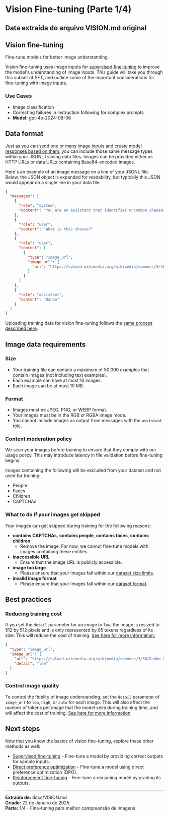 # Vision Fine-tuning (Parte 1/4)
## Data extraída do arquivo VISION.md original

## Vision fine-tuning

Fine-tune models for better image understanding.

Vision fine-tuning uses image inputs for [supervised fine-tuning](/docs/guides/supervised-fine-tuning) to improve the model's understanding of image inputs. This guide will take you through this subset of SFT, and outline some of the important considerations for fine-tuning with image inputs.

### Use Cases
- Image classification
- Correcting failures in instruction following for complex prompts
- **Model:** gpt-4o-2024-08-06

## Data format

Just as you can [send one or many image inputs and create model responses based on them](/docs/guides/vision), you can include those same message types within your JSONL training data files. Images can be provided either as HTTP URLs or data URLs containing Base64-encoded images.

Here's an example of an image message on a line of your JSONL file. Below, the JSON object is expanded for readability, but typically this JSON would appear on a single line in your data file:

```json
{
  "messages": [
    {
      "role": "system",
      "content": "You are an assistant that identifies uncommon cheeses."
    },
    {
      "role": "user",
      "content": "What is this cheese?"
    },
    {
      "role": "user",
      "content": [
        {
          "type": "image_url",
          "image_url": {
            "url": "https://upload.wikimedia.org/wikipedia/commons/3/36/Danbo_Cheese.jpg"
          }
        }
      ]
    },
    {
      "role": "assistant",
      "content": "Danbo"
    }
  ]
}
```

Uploading training data for vision fine-tuning follows the [same process described here](/docs/guides/supervised-fine-tuning).

## Image data requirements

### Size
- Your training file can contain a maximum of 50,000 examples that contain images (not including text examples).
- Each example can have at most 10 images.
- Each image can be at most 10 MB.

### Format
- Images must be JPEG, PNG, or WEBP format.
- Your images must be in the RGB or RGBA image mode.
- You cannot include images as output from messages with the `assistant` role.

### Content moderation policy

We scan your images before training to ensure that they comply with our usage policy. This may introduce latency in file validation before fine-tuning begins.

Images containing the following will be excluded from your dataset and not used for training:
- People
- Faces
- Children
- CAPTCHAs

### What to do if your images get skipped

Your images can get skipped during training for the following reasons:

- **contains CAPTCHAs**, **contains people**, **contains faces**, **contains children**
  - Remove the image. For now, we cannot fine-tune models with images containing these entities.
- **inaccessible URL**
  - Ensure that the image URL is publicly accessible.
- **image too large**
  - Please ensure that your images fall within our [dataset size limits](#size).
- **invalid image format**
  - Please ensure that your images fall within our [dataset format](#format).

## Best practices

### Reducing training cost

If you set the `detail` parameter for an image to `low`, the image is resized to 512 by 512 pixels and is only represented by 85 tokens regardless of its size. This will reduce the cost of training. [See here for more information.](/docs/guides/vision#low-or-high-fidelity-image-understanding)

```json
{
  "type": "image_url",
  "image_url": {
    "url": "https://upload.wikimedia.org/wikipedia/commons/3/36/Danbo_Cheese.jpg",
    "detail": "low"
  }
}
```

### Control image quality

To control the fidelity of image understanding, set the `detail` parameter of `image_url` to `low`, `high`, or `auto` for each image. This will also affect the number of tokens per image that the model sees during training time, and will affect the cost of training. [See here for more information](/docs/guides/vision#low-or-high-fidelity-image-understanding).

## Next steps

Now that you know the basics of vision fine-tuning, explore these other methods as well:

- [Supervised fine-tuning](/docs/guides/supervised-fine-tuning) - Fine-tune a model by providing correct outputs for sample inputs.
- [Direct preference optimization](/docs/guides/direct-preference-optimization) - Fine-tune a model using direct preference optimization (DPO).
- [Reinforcement fine-tuning](/docs/guides/reinforcement-fine-tuning) - Fine-tune a reasoning model by grading its outputs.

---

**Extraído de:** docs/VISION.md  
**Criado:** 22 de Janeiro de 2025  
**Parte:** 1/4 - Fine-tuning para melhor compreensão de imagens 
